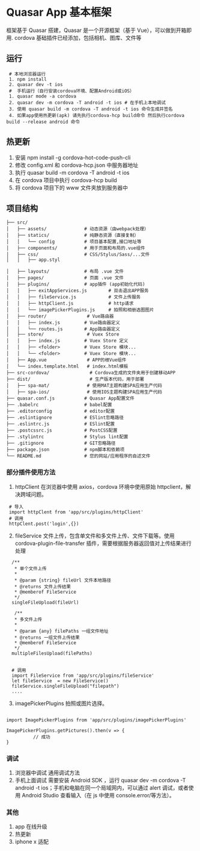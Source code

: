# Quasar App 基本框架

框架基于 Quasar 搭建，Quasar 是一个开源框架（基于 Vue），可以做到开箱即用.
cordova 基础插件已经添加，包括相机、图库、文件等

## 运行

```
 # 本地浏览器运行
 1. npm install
 2. quasar dev -t ios
 #  手机运行（自行安装cordova环境、配置Android或iOS）
 1. quasar mode -a cordova
 2. quasar dev -m cordova -T android -t ios # 在手机上本地调试
 3. 使用 quasar build -m cordova -T android -t ios 命令生成并签名
 4. 如果app使用热更新(apk) 请先执行cordova-hcp build命令 然后执行cordova build --release android 命令

```

## 热更新

1. 安装 npm install -g cordova-hot-code-push-cli
2. 修改 config.xml 和 cordova-hcp.json 中服务器地址
3. 执行 quasar build -m cordova -T android -t ios
4. 在 cordova 项目中执行 cordova-hcp build
5. 将 cordova 项目下的 www 文件夹放到服务器中

## 项目结构

```
├── src/
│   ├── assets/              # 动态资源（由webpack处理）
│   ├── statics/             # 纯静态资源（直接复制）
│   │   └── config           # 项目基本配置,接口地址等
│   ├── components/          # 用于页面和布局的.vue组件
│   ├── css/                 # CSS/Stylus/Sass/...文件
│   │   ├── app.styl

│   ├── layouts/             # 布局 .vue 文件
│   ├── pages/               # 页面 .vue 文件
│   ├── plugins/             # app插件 (app初始化代码)
│   │   ├── exitAppServices.js        # 双击退出APP服务
│   │   ├── fileService.js            # 文件上传服务
│   │   ├── httpClient.js             # http请求
│   │   └── imagePickerPlugins.js     # 拍照和相册选图图片
│   ├── router/               # Vue路由器
│   │   ├── index.js         # Vue路由器定义
│   │   └── routes.js        # App路由器定义
│   ├── store/                # Vuex Store
│   │   ├── index.js         # Vuex Store 定义
│   │   ├── <folder>         # Vuex Store 模块...
│   │   └── <folder>         # Vuex Store 模块...
│   ├── App.vue               # APP的根Vue组件
│   └── index.template.html   # index.html模板
├── src-cordova/               # Cordova生成的文件夹用于创建移动APP
├── dist/                      # 生产版本代码，用于部署
│   ├── spa-mat/              # 使用MAT主题构建SPA应用生产代码
│   ├── spa-ios/              # 使用IOS主题构建SPA应用生产代码
├── quasar.conf.js           # Quasar App配置文件
├── .babelrc                 # babel配置
├── .editorconfig            # editor配置
├── .eslintignore            # ESlint忽略路径
├── .eslintrc.js             # ESlint配置
├── .postcssrc.js            # PostCSS配置
├── .stylintrc               # Stylus lint配置
├── .gitignore               # GIT忽略路径
├── package.json             # npm脚本和依赖项
└── README.md                # 您的网站/应用程序的自述文件
```

### 部分插件使用方法

1. httpClient 在浏览器中使用 axios，cordova 环境中使用原始 httpclient，解决跨域问题。

```
 # 导入
 import httpClent from 'app/src/plugins/httpClient'
 # 调用
 httpClent.post('login',{})
```

2. fileService 文件上传，包含单文件和多文件上传、文件下载等。使用 cordova-plugin-file-transfer 插件，需要根据服务器返回值对上传结果进行处理

```
  /**
   * 单个文件上传
   *
   * @param {string} fileUrl 文件本地路径
   * @returns 文件上传结果
   * @memberof FileService
   */
  singleFileUpload(fileUrl)

   /**
   * 多文件上传
   *
   * @param {any} filePaths 一组文件地址
   * @returns 一组文件上传结果
   * @memberof FileService
   */
  multipleFilesUpload(filePaths)


  # 调用
  import FileService from 'app/src/plugins/fileService'
  let fileService  = new FileService()
  fileService.singleFileUpload("filepath")
  ....
```

3. imagePickerPlugins 拍照或图片选择。

```

import ImagePickerPlugins from 'app/src/plugins/imagePickerPlugins'

ImagePickerPlugins.getPictures().then(v => {
          // 成功
}
```

### 调试

1. 浏览器中调试
   通用调试方法
2. 手机上面调试
   需要安装 Android SDK ，运行 quasar dev -m cordova -T android -t ios；手机和电脑在同一个局域网内，可以通过 alert 调试，或者使用 Android Studio 查看输入（在 js 中使用 console.error/等方法）。

### 其他

1. app 在线升级
2. 热更新
3. iphone x 适配
